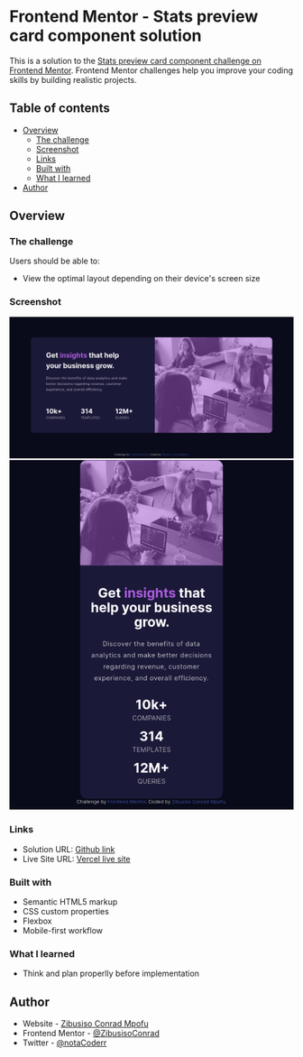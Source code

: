 # Frontend Mentor - Stats preview card component solution

This is a solution to the [Stats preview card component challenge on Frontend Mentor](https://www.frontendmentor.io/challenges/stats-preview-card-component-8JqbgoU62). Frontend Mentor challenges help you improve your coding skills by building realistic projects. 

## Table of contents

- [Overview](#overview)
  - [The challenge](#the-challenge)
  - [Screenshot](#screenshot)
  - [Links](#links)
  - [Built with](#built-with)
  - [What I learned](#what-i-learned)
- [Author](#author)

## Overview

### The challenge

Users should be able to:

- View the optimal layout depending on their device's screen size

### Screenshot

![](./Screenshot-desktop.png)
![](./Screenshot-mobile.png)

### Links

- Solution URL: [Github link](https://github.com/ZibusisoConrad/fem-stats-preview-card)
- Live Site URL: [Vercel live site](https://fem-stats-preview-card-delta.vercel.app/)

### Built with

- Semantic HTML5 markup
- CSS custom properties
- Flexbox
- Mobile-first workflow

### What I learned

- Think and plan properlly before implementation

## Author

- Website - [Zibusiso Conrad Mpofu](https://github.com/ZibusisoConrad)
- Frontend Mentor - [@ZibusisoConrad](https://www.frontendmentor.io/profile/ZibusisoConrad)
- Twitter - [@notaCoderr](https://www.twitter.com/notaCoderr)
